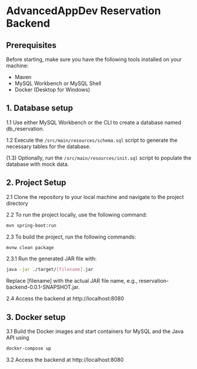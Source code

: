 # AdvancedAppDev Reservation Backend

## Prerequisites
Before starting, make sure you have the following tools installed on your machine:
- Maven
- MySQL Workbench or MySQL Shell
- Docker (Desktop for Windows)

## 1. Database setup
1.1 Use either MySQL Workbench or the CLI to create a database named db_reservation.

1.2  Execute the `/src/main/resources/schema.sql` script to generate the necessary tables for the database.

(1.3) Optionally, run the `/src/main/resources/init.sql` script to populate the database with mock data.

## 2. Project Setup

2.1 Clone the repository to your local machine and navigate to the project directory

2.2 To run the project locally, use the following command:
```sh
mvn spring-boot:run
```

2.3 To build the project, run the following commands:
```sh
mvnw clean package
```

2.3.1 Run the generated JAR file with:
```sh
java -jar ./target/[filename].jar
```
Replace [filename] with the actual JAR file name, e.g., reservation-backend-0.0.1-SNAPSHOT.jar.

2.4 Access the backend at http://localhost:8080

## 3. Docker setup
3.1 Build the Docker images and start containers for MySQL and the Java API using
```sh
docker-compose up
```

3.2 Access the backend at http://localhost:8080
